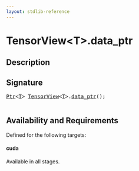 ```yaml
---
layout: stdlib-reference
---
```


# TensorView\<T\>\.data\_ptr

## Description





## Signature 

<pre>
<a href="../types/ptr-0/index" class="code_type">Ptr</a>&lt;<a href="../types/tensorview-06/index#typeparam-T" class="code_type">T</a>&gt; <a href="../types/tensorview-06/index" class="code_type">TensorView</a>&lt;<a href="../types/tensorview-06/index#typeparam-T" class="code_type">T</a>&gt;.<a href="data_ptr">data_ptr</a>();

</pre>

## Availability and Requirements

Defined for the following targets:

#### cuda
Available in all stages.



